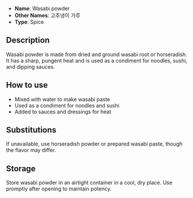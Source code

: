 - **Name**: Wasabi powder
- **Other Names**: 고추냉이 가루
- **Type**: Spice

## Description

Wasabi powder is made from dried and ground wasabi root or horseradish. It has a sharp, pungent heat and is used as a condiment for noodles, sushi, and dipping sauces.

## How to use

- Mixed with water to make wasabi paste
- Used as a condiment for noodles and sushi
- Added to sauces and dressings for heat

## Substitutions

If unavailable, use horseradish powder or prepared wasabi paste, though the flavor may differ.

## Storage

Store wasabi powder in an airtight container in a cool, dry place. Use promptly after opening to maintain potency. 